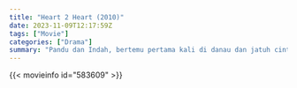 ```yaml
---
title: "Heart 2 Heart (2010)"
date: 2023-11-09T12:17:59Z
tags: ["Movie"]
categories: ["Drama"]
summary: "Pandu dan Indah, bertemu pertama kali di danau dan jatuh cinta setelah tiga hari. Sekembalinya ke Jakarta, Pandu yakin mereka akan bertemu kembali jika memang ditakdirkan untuk bersama. Kemudian, pasangan itu bersatu kembali tetapi sementara..."
---
```


<mux-player stream-type="on-demand"
src="https://kp3d-my.sharepoint.com/personal/ryoo_kp3d_onmicrosoft_com/_layouts/15/download.aspx?share=EV6ypMYVo0RNiztktZvXCikBdzxX1EmXC3uB69d1-38iYA" prefer-playback="mse" controls>

</mux-player>


{{< movieinfo id="583609" >}}

<script src="https://cdn.jsdelivr.net/npm/@mux/mux-player"></script>

 <script type="application/ld+json ">
{
"@context": "https://schema.org/",
"@type": "VideoObject",
"name": "Heart 2 Heart (2010)",
"contentUrl": "https://stream.mux.com/4SqukUTIscP01YDbdUfVfrkzxs02kAVgIzaZ3NG2aJPZo.m3u8",
"thumbnailUrl": "https://www.themoviedb.org/t/p/original/vM3hgxvZQj605ivV2dVteJlGQv6.jpg?width=314&fit_mode=preserve&time=25",
"uploadDate": "2023-11-09T12:17:59Z",
}

</script>